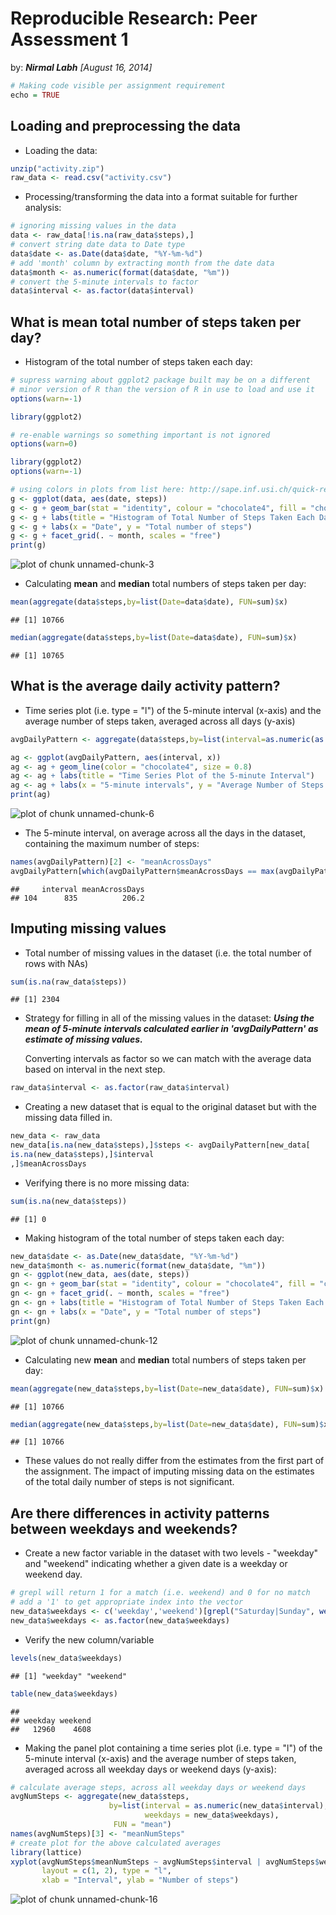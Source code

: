 # Reproducible Research: Peer Assessment 1


by: <i><b>Nirmal Labh</b> [August 16, 2014]</i>




```r
# Making code visible per assignment requirement
echo = TRUE  
```


## Loading and preprocessing the data

 - Loading the data:


```r
unzip("activity.zip")
raw_data <- read.csv("activity.csv")
```

 - Processing/transforming the data into a format suitable for further analysis:



```r
# ignoring missing values in the data
data <- raw_data[!is.na(raw_data$steps),]
# convert string date data to Date type
data$date <- as.Date(data$date, "%Y-%m-%d")
# add 'month' column by extracting month from the date data
data$month <- as.numeric(format(data$date, "%m"))
# convert the 5-minute intervals to factor
data$interval <- as.factor(data$interval)
```


## What is mean total number of steps taken per day?

 - Histogram of the total number of steps taken each day:


```r
# supress warning about ggplot2 package built may be on a different
# minor version of R than the version of R in use to load and use it
options(warn=-1)

library(ggplot2)

# re-enable warnings so something important is not ignored
options(warn=0)

library(ggplot2)
options(warn=-1)

# using colors in plots from list here: http://sape.inf.usi.ch/quick-reference/ggplot2/colour
g <- ggplot(data, aes(date, steps)) 
g <- g + geom_bar(stat = "identity", colour = "chocolate4", fill = "chocolate4", width = 0.6)  
g <- g + labs(title = "Histogram of Total Number of Steps Taken Each Day")
g <- g + labs(x = "Date", y = "Total number of steps") 
g <- g + facet_grid(. ~ month, scales = "free")
print(g)
```

![plot of chunk unnamed-chunk-3](figure/unnamed-chunk-3.png) 

 - Calculating <b>mean</b> and <b>median</b> total numbers of steps taken per day:


```r
mean(aggregate(data$steps,by=list(Date=data$date), FUN=sum)$x)
```

```
## [1] 10766
```

```r
median(aggregate(data$steps,by=list(Date=data$date), FUN=sum)$x)
```

```
## [1] 10765
```


## What is the average daily activity pattern?

 -  Time series plot (i.e. type = "l") of the 5-minute interval (x-axis) and the average number of steps taken, averaged across all days (y-axis)



```r
avgDailyPattern <- aggregate(data$steps,by=list(interval=as.numeric(as.character(data$interval))), FUN=mean)
```


```r
ag <- ggplot(avgDailyPattern, aes(interval, x)) 
ag <- ag + geom_line(color = "chocolate4", size = 0.8) 
ag <- ag + labs(title = "Time Series Plot of the 5-minute Interval")
ag <- ag + labs(x = "5-minute intervals", y = "Average Number of Steps Taken")
print(ag)
```

![plot of chunk unnamed-chunk-6](figure/unnamed-chunk-6.png) 

 -  The 5-minute interval, on average across all the days in the dataset, containing the maximum number of steps:



```r
names(avgDailyPattern)[2] <- "meanAcrossDays"
avgDailyPattern[which(avgDailyPattern$meanAcrossDays == max(avgDailyPattern$meanAcrossDays)),]
```

```
##     interval meanAcrossDays
## 104      835          206.2
```

## Imputing missing values

  - Total number of missing values in the dataset (i.e. the total number of rows with NAs)


```r
sum(is.na(raw_data$steps))
```

```
## [1] 2304
```

  - Strategy for filling in all of the missing values in the dataset: <i><b>Using the mean of 5-minute intervals calculated earlier in 'avgDailyPattern' as estimate of missing values.</b></i>
  

    Converting intervals as factor so we can match with the average data based on interval in the next step.

```r
raw_data$interval <- as.factor(raw_data$interval)
```


  - Creating a new dataset that is equal to the original dataset but with the missing data filled in.


```r
new_data <- raw_data
new_data[is.na(new_data$steps),]$steps <- avgDailyPattern[new_data[
is.na(new_data$steps),]$interval
,]$meanAcrossDays
```

  - Verifying there is no more missing data:


```r
sum(is.na(new_data$steps))
```

```
## [1] 0
```


  - Making histogram of the total number of steps taken each day:



```r
new_data$date <- as.Date(new_data$date, "%Y-%m-%d")
new_data$month <- as.numeric(format(new_data$date, "%m"))
gn <- ggplot(new_data, aes(date, steps))
gn <- gn + geom_bar(stat = "identity", colour = "chocolate4", fill = "chocolate4", width = 0.6)
gn <- gn + facet_grid(. ~ month, scales = "free")
gn <- gn + labs(title = "Histogram of Total Number of Steps Taken Each Day (no missing data)")
gn <- gn + labs(x = "Date", y = "Total number of steps")
print(gn)
```

![plot of chunk unnamed-chunk-12](figure/unnamed-chunk-12.png) 

  - Calculating new <b>mean</b> and <b>median</b> total numbers of steps taken per day:



```r
mean(aggregate(new_data$steps,by=list(Date=new_data$date), FUN=sum)$x)
```

```
## [1] 10766
```

```r
median(aggregate(new_data$steps,by=list(Date=new_data$date), FUN=sum)$x)
```

```
## [1] 10766
```

 - These values do not really differ from the estimates from the first part of the assignment. The impact of imputing missing data on the estimates of the total daily number of steps is not significant.


## Are there differences in activity patterns between weekdays and weekends?

- Create a new factor variable in the dataset with two levels - "weekday" and "weekend" indicating whether a given date is a weekday or weekend day.



```r
# grepl will return 1 for a match (i.e. weekend) and 0 for no match
# add a '1' to get appropriate index into the vector
new_data$weekdays <- c('weekday','weekend')[grepl("Saturday|Sunday", weekdays(new_data$date))+1]
new_data$weekdays <- as.factor(new_data$weekdays)
```

- Verify the new column/variable


```r
levels(new_data$weekdays)
```

```
## [1] "weekday" "weekend"
```

```r
table(new_data$weekdays)
```

```
## 
## weekday weekend 
##   12960    4608
```

- Making the panel plot containing a time series plot (i.e. type = "l") of the 5-minute interval (x-axis) and the average number of steps taken, averaged across all weekday days or weekend days (y-axis):


```r
# calculate average steps, across all weekday days or weekend days
avgNumSteps <- aggregate(new_data$steps, 
                      by=list(interval = as.numeric(new_data$interval), 
                              weekdays = new_data$weekdays),
                       FUN = "mean")
names(avgNumSteps)[3] <- "meanNumSteps"
# create plot for the above calculated averages
library(lattice)
xyplot(avgNumSteps$meanNumSteps ~ avgNumSteps$interval | avgNumSteps$weekdays, 
       layout = c(1, 2), type = "l", 
       xlab = "Interval", ylab = "Number of steps")
```

![plot of chunk unnamed-chunk-16](figure/unnamed-chunk-16.png) 
